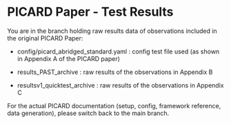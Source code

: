 # PICARD Paper - Test Results

You are in the branch holding raw results data of observations included in the original PICARD Paper:

- config/picard_abridged_standard.yaml : config test file used (as shown in Appendix A of the PICARD paper)

- results_PAST_archive : raw results of the observations in Appendix B

- resultsv1_quicktest_archive : raw results of the observations in Appendix C

For the actual PICARD documentation (setup, config, framework reference, data generation), please switch back to the main branch.